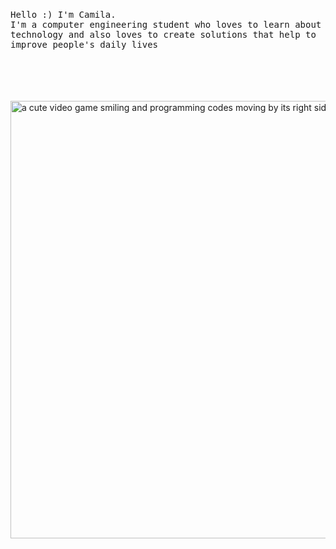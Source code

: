 <p align="center">
  <br>
  <br>
  <br>
  <p><samp>Hello :) I'm Camila.<br>I'm a computer engineering student who loves to learn about technology and also loves to create solutions that help to improve people's daily lives</samp></p>
  <br>
  <br>
  <br>
  <br>
  <img align="center" alt="a cute video game smiling and programming codes moving by its right side" src="https://media.giphy.com/media/3oEdv0v3FyAXdWt9gA/giphy.gif" width="700"/>
</p>
